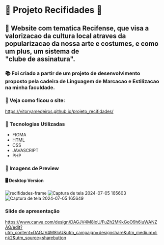 # 🦀 Projeto Recifidades 🦀
## 📌 Website com tematica Recifense, que visa a valorizacao da cultura local atraves da popularizacao da nossa arte e costumes, e como um plus, um sistema de <br> "clube de assinatura".
### 📚 Foi criado a partir de um projeto de desenvolvimento proposto pela cadeira de Linguagem de Marcacao e Estilizacao na minha faculdade.
### 📲 Veja como ficou o site: 
https://vitoryamedeiros.github.io/projeto_recifidades/
### 📍 Tecnologias Utilizadas
- FIGMA
- HTML
- CSS
- JAVASCRIPT
- PHP
### 📍 Imagens de Preview
#### 🖥️ Desktop Version
![recifidades-frame](https://github.com/user-attachments/assets/b647494f-4286-45d0-803d-b4d459a66139)
![Captura de tela 2024-07-05 165603](https://github.com/user-attachments/assets/422440b2-1643-4bef-ac1b-f4047dc5e479)
![Captura de tela 2024-07-05 165649](https://github.com/user-attachments/assets/392c1738-d951-489b-8bb7-65b414f940b9)

### Slide de apresentação
https://www.canva.com/design/DAGJV4M8loU/FuZh2MKkGoO9h6iuWANZAQ/edit?utm_content=DAGJV4M8loU&utm_campaign=designshare&utm_medium=link2&utm_source=sharebutton
